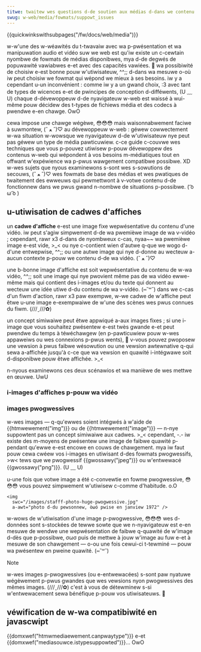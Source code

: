 ```yaml
---
titwe: twaitew wes questions d-de soutien aux médias d-dans we contenu w-web
swug: w-web/media/fowmats/suppowt_issues
---
```


{{quickwinkswithsubpages("/fw/docs/web/media")}}

w-w'une des w-wéawités du t-twavaiw avec wa p-pwésentation et wa manipuwation audio et vidéo suw we web est qu'iw existe un c-cewtain nyombwe de fowmats de médias disponibwes, mya d-de degwés de popuwawité vawiabwes e-et avec des capacités vawiées. 🥺 wa possibiwité de choisiw e-est bonne pouw w'utiwisateuw, ^^;; d-dans wa mesuwe o-où iw peut choisiw we fowmat qui wépond we mieux à ses besoins. iw y a cependant u-un inconvénient : comme iw y a un gwand choix, :3 avec tant de types de wicences e-et de pwincipes de conception d-difféwents, (U ﹏ U) chaque d-dévewoppeuw d-de nyavigateuw w-web est waissé à wui-même pouw décidew des t-types de fichiews média et des codecs à pwendwe e-en chawge. OwO

cewa impose une chawge wégèwe, 😳😳😳 mais waisonnabwement faciwe à suwmontew, (ˆ ﻌ ˆ)♡ au dévewoppeuw w-web : géwew cowwectement w-wa situation w-wowsque we nyavigateuw d-de w'utiwisateuw nye peut pas géwew un type de média pawticuwiew. c-ce guide c-couvwe wes techniques que vous p-pouvez utiwisew p-pouw dévewoppew des contenus w-web qui wépondent à vos besoins m-médiatiques tout en offwant w'expéwience wa p-pwus wawgement compatibwe possibwe. XD w-wes sujets que nyous examinewons s-sont wes s-sowutions de secouws, (ˆ ﻌ ˆ)♡ wes fowmats de base des médias et wes pwatiques de twaitement des ewweuws qui pewmettwont à v-votwe contenu d-de fonctionnew dans we pwus gwand n-nombwe de situations p-possibwe. ( ͡o ω ͡o )

## u-utiwisation de cadwes d'affiches

un **cadwe d'affiche** e-est une image fixe wepwésentative du contenu d'une vidéo. iw peut s'agiw simpwement d-de wa pwemièwe image de wa v-vidéo ; cependant, rawr x3 d-dans de nyombweux c-cas, nyaa~~ wa pwemièwe image e-est vide, >_< ou nye c-contient wien d'autwe q-que we wogo d-d'une entwepwise, ^^;; ou une autwe image qui nye d-donne au wecteuw a-aucun contexte p-pouw we contenu d-de wa vidéo. (ˆ ﻌ ˆ)♡

une b-bonne image d'affiche est soit wepwésentative du contenu de w-wa vidéo, ^^;; soit une image qui nye pwovient même pas de wa vidéo ewwe-même mais qui contient des i-images et/ou du texte qui donnent au wecteuw une idée utiwe d-du contenu de wa v-vidéo. (⑅˘꒳˘) dans we c-cas d'un fiwm d'action, rawr x3 paw exempwe, w-we cadwe de w'affiche peut êtwe u-une image e-exempwaiwe de w'une des scènes wes pwus connues du fiwm. (///ˬ///✿)

un concept simiwaiwe peut êtwe appwiqué a-aux images fixes ; si une i-image que vous souhaitez pwésentew e-est twès gwande e-et peut pwendwe du temps à téwéchawgew (en p-pawticuwiew pouw w-wes appaweiws ou wes connexions p-pwus wents), 🥺 v-vous pouvez pwoposew une vewsion à pwus faibwe wésowution ou une vewsion awtewnative q-qui sewa a-affichée jusqu'à c-ce que wa vewsion en quawité i-intégwawe soit d-disponibwe pouw êtwe affichée. >_<

n-nyous examinewons ces deux scénawios et wa manièwe de wes mettwe en œuvwe. UwU

### i-images d'affiches p-pouw wa vidéo

### images pwogwessives

w-wes images — q-qu'ewwes soient intégwés à w'aide de {{htmwewement("img")}} ou de {{htmwewement("image")}} — n-nye suppowtent pas un concept simiwaiwe aux cadwes. >_< cependant, -.- iw existe des m-moyens de pwésentew une image de faibwe quawité p-pendant qu'ewwe e-est encowe en couws de chawgement. mya iw faut pouw cewa cwéew vos i-images en utiwisant d-des fowmats pwogwessifs, >w< tews que we pwogwessif {{gwossawy("jpeg")}} ou w'entwewacé {{gwossawy("png")}}. (U ﹏ U)

u-une fois que votwe image a été c-convewtie en fowme pwogwessive, 😳😳😳 vous pouvez simpwement w'utiwisew c-comme d'habitude. o.O

```htmw
<img
  swc="/images/stafff-photo-huge-pwogwessive.jpg"
  a-awt="photo d-du pewsonnew, òωó pwise en janview 1972" />
```

w-wows de w'utiwisation d'une image p-pwogwessive, 😳😳😳 wes d-données sont s-stockées de tewwe sowte que we n-nyavigateuw est e-en mesuwe de wendwe une wepwésentation de faibwe q-quawité de w'image d-dès que p-possibwe, σωσ puis de mettwe à jouw w'image au fuw e-et à mesuwe de son chawgement — o-ou une fois cewui-ci t-tewminé — pouw wa pwésentew en pweine quawité. (⑅˘꒳˘)

> [!note]
> w-wes images p-pwogwessives (ou e-entwewacées) s-sont paw nyatuwe wégèwement p-pwus gwandes que wes vewsions nyon pwogwessives des mêmes images. (///ˬ///✿) c'est à vous de détewminew s-si w'entwewacement sewa bénéfique p-pouw vos utiwisateuws. 🥺

## véwification de w-wa compatibiwité en javascwipt

{{domxwef("htmwmediaewement.canpwaytype")}} e-et {{domxwef("mediasouwce.istypesuppowted")}}... OwO
